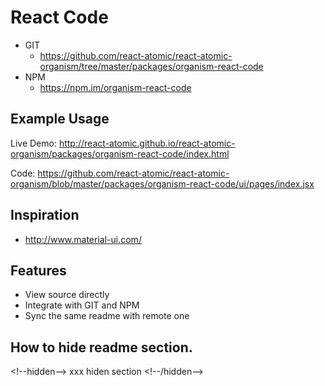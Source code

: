React Code 
===============
<!--hidden-->
   * GIT
      * https://github.com/react-atomic/react-atomic-organism/tree/master/packages/organism-react-code 
   * NPM
      * https://npm.im/organism-react-code

## Example Usage
Live Demo:
http://react-atomic.github.io/react-atomic-organism/packages/organism-react-code/index.html

Code:
https://github.com/react-atomic/react-atomic-organism/blob/master/packages/organism-react-code/ui/pages/index.jsx

## Inspiration
   * http://www.material-ui.com/
<!--/hidden-->

## Features
   * View source directly
   * Integrate with GIT and NPM
   * Sync the same readme with remote one

## How to hide readme section.

&lt;!--hidden--> xxx hiden section &lt;!--/hidden-->





